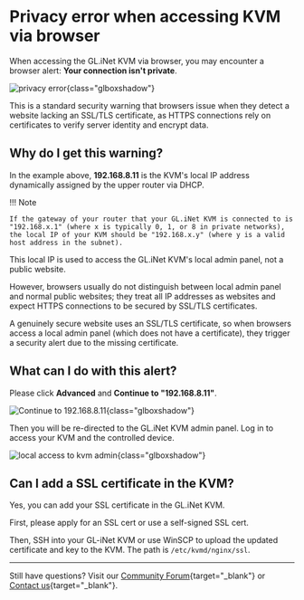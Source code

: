 # Privacy error when accessing KVM via browser

When accessing the GL.iNet KVM via browser, you may encounter a browser alert: **Your connection isn't private**.

![privacy error](https://static.gl-inet.com/docs/kvm/faq/privacy_error_from_your_browser/privacy_error_1.png){class="glboxshadow"}

This is a standard security warning that browsers issue when they detect a website lacking an SSL/TLS certificate, as HTTPS connections rely on certificates to verify server identity and encrypt data.

## Why do I get this warning?

In the example above, **192.168.8.11** is the KVM's local IP address dynamically assigned by the upper router via DHCP. 

!!! Note

    If the gateway of your router that your GL.iNet KVM is connected to is "192.168.x.1" (where x is typically 0, 1, or 8 in private networks), the local IP of your KVM should be "192.168.x.y" (where y is a valid host address in the subnet).

This local IP is used to access the GL.iNet KVM's local admin panel, not a public website.

However, browsers usually do not distinguish between local admin panel and normal public websites; they treat all IP addresses as websites and expect HTTPS connections to be secured by SSL/TLS certificates.

A genuinely secure website uses an SSL/TLS certificate, so when browsers access a local admin panel (which does not have a certificate), they trigger a security alert due to the missing certificate.

## What can I do with this alert?

Please click **Advanced** and **Continue to "192.168.8.11"**.

![Continue to 192.168.8.11](https://static.gl-inet.com/docs/kvm/faq/privacy_error_from_your_browser/privacy_error_2.jpg){class="glboxshadow"}

Then you will be re-directed to the GL.iNet KVM admin panel. Log in to access your KVM and the controlled device.

![local access to kvm admin](https://static.gl-inet.com/docs/kvm/faq/privacy_error_from_your_browser/local_access.png){class="glboxshadow"}

## Can I add a SSL certificate in the KVM?

Yes, you can add your SSL certificate in the GL.iNet KVM.

First, please apply for an SSL cert or use a self-signed SSL cert. 

Then, SSH into your GL-iNet KVM or use WinSCP to upload the updated certificate and key to the KVM. The path is `/etc/kvmd/nginx/ssl`.

---

Still have questions? Visit our [Community Forum](https://forum.gl-inet.com){target="_blank"} or [Contact us](https://www.gl-inet.com/contacts/){target="_blank"}.